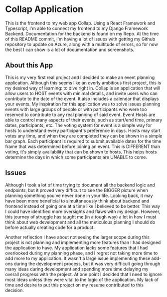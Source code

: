 # Collap Application

This is the frontend to my web app Collap. Using a React Framework and Typescript, I'm able to connect my frontend to my Django Framework Backend. Documentation for the backend is found on my Repo. At the time of this README commit, I'm having a lot of issues with getting my Github repository to update on Azure, along with a multitude of errors, so for now the best I can show is a lot of documentation and screenshots.

## About this App

This is my very first real project and I decided to make an event planning application. Although this seems like an overly ambitious first project, this is my desired way of learning: to dive right in. Collap is an application that will allow users to HOST events with minimal details, and invite users who can contribute to the date of the event. It also includes a calendar that displays your events. My inspiration for this application was to solve issues planning events with large groups of people or with participants who were too reserved to contribute to any real planning of said event. Event Hosts are able to control many aspects of their events, such as start/end time, primary dates, participants, etc. The voting system for event is a simple way for hosts to understand every participant's preference in days. Hosts may start votes any time, and when they are completed they can be shown in a simple bar graph. Each participant is required to submit available dates for the time frame that was determined before joining an event. This is DIFFERENT than voting, it's simply availability that can be shown to hosts. This helps hosts determine the days in which some participants are UNABLE to come.

## Issues

Although I took a lot of time trying to document all the backend logic and endpoints, but it proved very difficult to see the BIGGER picture when planning something you've never done in your life. Looking back, it may have been more beneficial to simultaneously think about backend and frontend instead of going one at a time like I believed to be better. This way I could have identified more oversights and flaws with my design. However, this journey of struggle has taught me (in a tough way) a lot in how I must think about web development and all the meticulous planning I should do before actually creating code for a product. 

Another reflection I have about not seeing the larger scope during this project is not planning and implementing more features than I had designed the application to have. My application lacks some features that I had overlooked during my planning phase, and I regret not taking more time to add more to my application. It wasn't a large issue implementing these add-ons during the development process, but it was very difficult going through many ideas during development and spending more time delaying my overall progress with the project. At one point I decided that I need to ignore most ideas unless they were vital to the logic of the application. My lack of time and desire to put this project on my resume contributed to this decision.
